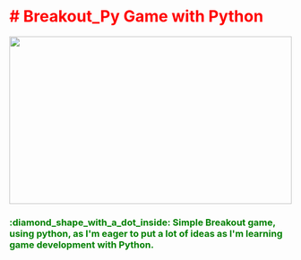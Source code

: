 <div id="banner">
  <h1><span style="color:red"># Breakout_Py Game with Python</span></h1>
  <img src="https://media.giphy.com/media/26u4iGYsaVfWljK6s/giphy.gif" width="100%" height="300px">
</div>
<div id="content">
  <p><h3><span style="color: green">:diamond_shape_with_a_dot_inside: Simple Breakout game, using python, as I'm eager to put a lot of ideas as I'm learning game development with Python.</span></h3></p>
